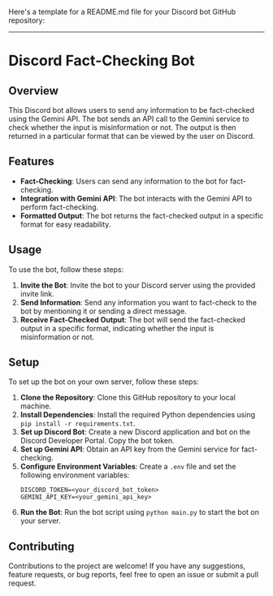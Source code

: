 Here's a template for a README.md file for your Discord bot GitHub repository:

---

# Discord Fact-Checking Bot

## Overview

This Discord bot allows users to send any information to be fact-checked using the Gemini API. The bot sends an API call to the Gemini service to check whether the input is misinformation or not. The output is then returned in a particular format that can be viewed by the user on Discord.

## Features

- **Fact-Checking**: Users can send any information to the bot for fact-checking.
- **Integration with Gemini API**: The bot interacts with the Gemini API to perform fact-checking.
- **Formatted Output**: The bot returns the fact-checked output in a specific format for easy readability.

## Usage

To use the bot, follow these steps:

1. **Invite the Bot**: Invite the bot to your Discord server using the provided invite link.
2. **Send Information**: Send any information you want to fact-check to the bot by mentioning it or sending a direct message.
3. **Receive Fact-Checked Output**: The bot will send the fact-checked output in a specific format, indicating whether the input is misinformation or not.

## Setup

To set up the bot on your own server, follow these steps:

1. **Clone the Repository**: Clone this GitHub repository to your local machine.
2. **Install Dependencies**: Install the required Python dependencies using `pip install -r requirements.txt`.
3. **Set up Discord Bot**: Create a new Discord application and bot on the Discord Developer Portal. Copy the bot token.
4. **Set up Gemini API**: Obtain an API key from the Gemini service for fact-checking.
5. **Configure Environment Variables**: Create a `.env` file and set the following environment variables:
   ```
   DISCORD_TOKEN=<your_discord_bot_token>
   GEMINI_API_KEY=<your_gemini_api_key>
   ```
6. **Run the Bot**: Run the bot script using `python main.py` to start the bot on your server.

## Contributing

Contributions to the project are welcome! If you have any suggestions, feature requests, or bug reports, feel free to open an issue or submit a pull request.


